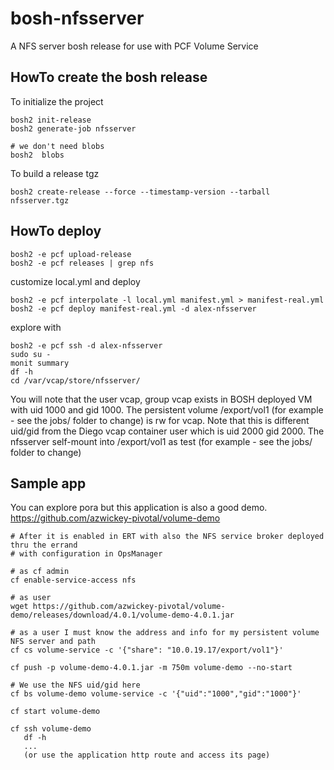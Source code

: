 # bosh-nfsserver
A NFS server bosh release for use with PCF Volume Service

## HowTo create the bosh release

To initialize the project
```
bosh2 init-release
bosh2 generate-job nfsserver

# we don't need blobs
bosh2  blobs
```

To build a release tgz
```
bosh2 create-release --force --timestamp-version --tarball nfsserver.tgz
```

## HowTo deploy
```
bosh2 -e pcf upload-release
bosh2 -e pcf releases | grep nfs
```

customize local.yml and deploy

```
bosh2 -e pcf interpolate -l local.yml manifest.yml > manifest-real.yml
bosh2 -e pcf deploy manifest-real.yml -d alex-nfsserver
```

explore with

```
bosh2 -e pcf ssh -d alex-nfsserver
sudo su -
monit summary
df -h
cd /var/vcap/store/nfsserver/
```

You will note that the user vcap, group vcap exists in BOSH deployed VM with uid 1000 and gid 1000.
The persistent volume /export/vol1 (for example - see the jobs/ folder to change) is rw for vcap.
Note that this is different uid/gid from the Diego vcap container user which is uid 2000 gid 2000.
The nfsserver self-mount into /export/vol1 as test (for example - see the jobs/ folder to change)

## Sample app

You can explore pora but this application is also a good demo.
https://github.com/azwickey-pivotal/volume-demo

```
# After it is enabled in ERT with also the NFS service broker deployed thru the errand
# with configuration in OpsManager

# as cf admin
cf enable-service-access nfs

# as user
wget https://github.com/azwickey-pivotal/volume-demo/releases/download/4.0.1/volume-demo-4.0.1.jar

# as a user I must know the address and info for my persistent volume NFS server and path
cf cs volume-service -c '{"share": "10.0.19.17/export/vol1"}'

cf push -p volume-demo-4.0.1.jar -m 750m volume-demo --no-start

# We use the NFS uid/gid here
cf bs volume-demo volume-service -c '{"uid":"1000","gid":"1000"}'

cf start volume-demo

cf ssh volume-demo
   df -h
   ...
   (or use the application http route and access its page)


```


